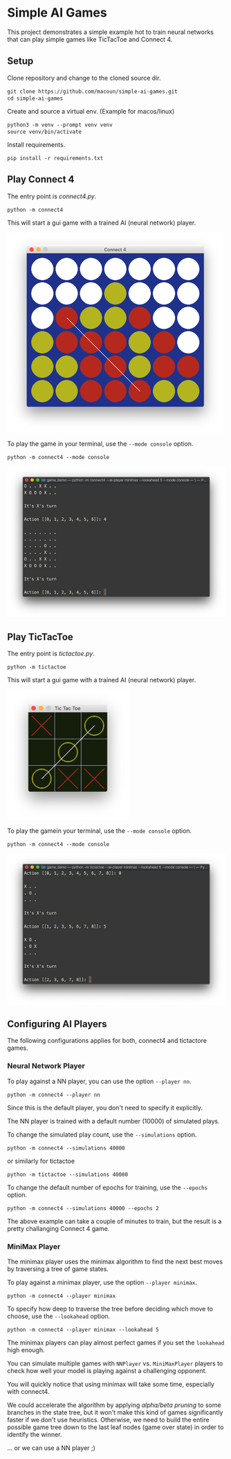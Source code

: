 # Simple AI Games

This project demonstrates a simple example hot to train neural networks 
that can play simple games like TicTacToe and Connect 4.

## Setup

Clone repository and change to the cloned source dir.

    git clone https://github.com/macoun/simple-ai-games.git
    cd simple-ai-games

Create and source a virtual env. (Example for macos/linux)

    python3 -m venv --prompt venv venv
    source venv/bin/activate

Install requirements.

    pip install -r requirements.txt

## Play Connect 4

The entry point is _connect4.py_.

    python -m connect4

This will start a gui game with a trained AI (neural network) player.

![connect4-window](images/connect4-window.png)

To play the game in your terminal, use the `--mode console` option.

    python -m connect4 --mode console

![connect4-console](images/connect4-console.png)

## Play TicTacToe

The entry point is _tictactoe.py_.

    python -m tictactoe

This will start a gui game with a trained AI (neural network) player.

![tictactoe-window](images/tictactoe-window.png)

To play the gamein your terminal, use the `--mode console` option.

    python -m connect4 --mode console

![tictactoe-console](images/tictactoe-console.png)

## Configuring AI Players

The following configurations applies for both, connect4 and tictactore games.

### Neural Network Player

To play against a NN player, you can use the option `--player nn`.

    python -m connect4 --player nn

Since this is the default player, you don't need to specify it explicitly.

The NN player is trained with a default number (10000) of simulated plays. 

To change the simulated play count, use the `--simulations` option.

    python -m connect4 --simulations 40000

or similarly for tictactoe

    python -m tictactoe --simulations 40000

To change the default number of epochs for training, use the `--epochs` option.

    python -m connect4 --simulations 40000 --epochs 2

The above example can take a couple of minutes to train, 
but the result is a pretty challanging Connect 4 game.

### MiniMax Player

The minimax player uses the minimax algorithm to find the next 
best moves by traversing a tree of game states. 

To play against a minimax player, use the option `--player minimax`.

    python -m connect4 --player minimax

To specify how deep to traverse the tree before deciding 
which move to choose, use the `--lookahead` option.

    python -m connect4 --player minimax --lookahead 5

The minimax players can play almost perfect games if you 
set the `lookahead` high enough.

You can simulate multiple games with `NNPlayer` vs. `MiniMaxPlayer` 
players to check how well your model is playing against
a challenging opponent.

You will quickly notice that using minimax will take some time,
especially with connect4. 

We could accelerate the algorithm by applying 
_alpha/beta pruning_ to some branches in the state tree,
but it won't make this kind of games significantly faster
if we don't use heuristics. Otherwise, we need to build 
the entire possible game tree down to the last leaf nodes 
(game over state) in order to identify the winner. 

... or we can use a NN player ;)




